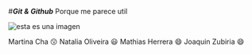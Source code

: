 #***Git & Github***
Porque me parece util

![esta es una imagen](https://upload.wikimedia.org/wikipedia/commons/thumb/6/65/Pac-Man_Cutscene.svg/283px-Pac-Man_Cutscene.svg.png)

Martina Cha :kissing:
Natalia Oliveira :smiley:
Mathias Herrera :smile:
Joaquin Zubiria :smile:
